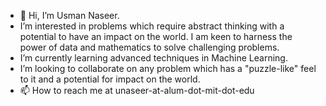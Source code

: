 - 👋 Hi, I’m Usman Naseer. 
- I’m interested in problems which require abstract thinking with a potential to have an impact on the world. 
I am keen to harness the power of data and mathematics to solve challenging problems.
- I’m currently learning advanced techniques in Machine Learning.
- I’m looking to collaborate on any problem which has a "puzzle-like" feel to it and a potential for impact on the world. 
- 📫 How to reach me at unaseer-at-alum-dot-mit-dot-edu

<!---
u-naseer/u-naseer is a ✨ special ✨ repository because its `README.md` (this file) appears on your GitHub profile.
You can click the Preview link to take a look at your changes.
--->
